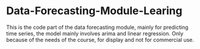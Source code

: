 # Data-Forecasting-Module-Learing
This is the code part of the data forecasting module, mainly for predicting time series, the model mainly involves arima and linear regression.
Only because of the needs of the course, for display and not for commercial use.
